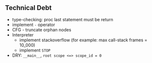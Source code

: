 ## Technical Debt
* type-checking: proc last statement must be return
* implement `-` operator
* CFG - truncate orphan nodes
* Interpreter
  * implement stackoverflow (for example: max call-stack frames = 10_000)
  * implement `STOP`
* DRY: `__main__`, `root scope <=> scope_id = 0`
